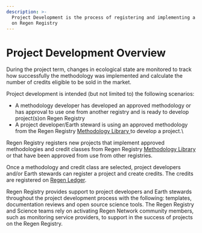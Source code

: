 ```yaml
---
description: >-
  Project Development is the process of registering and implementing a project
  on Regen Registry
---
```


# Project Development Overview

During the project term, changes in ecological state are monitored to track how successfully the methodology was implemented and calculate the number of credits eligible to be sold in the market.&#x20;

Project development is intended (but not limited to) the following scenarios:

* A methodology developer has developed an approved methodology or has approval to use one from another registry and is ready to develop project(s)on Regen Registry&#x20;
* A project developer/Earth steward is using an approved methodology from the Regen Registry [Methodology Library ](https://library.regen.network/v/methodology-library/)to develop a project.\


Regen Registry registers new projects that implement approved methodologies and credit classes from Regen Registry [Methodology Library](https://library.regen.network/v/methodology-library/) or that have been approved from use from other registries.

Once a methodology and credit class are selected, project developers and/or Earth stewards can register a project and create credits.  The credits are registered on [Regen Ledger](https://docs.regen.network/).&#x20;

Regen Registry provides support to project developers and Earth stewards throughout the project development process with the following: templates, documentation reviews and open source science tools. The Regen Registry and Science teams rely on activating Regen Network community members, such as monitoring service providers, to support in the success of projects on the Regen Registry.

